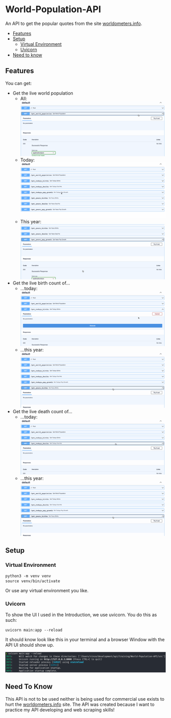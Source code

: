 # World-Population-API
An API to get the popular quotes from the site [worldometers.info](https://www.worldometers.info/world-population/).

* [Features](#Features)
* [Setup](#Setup)
   * [Virtual Environment](#Virtual-Environment)
   * [Uvicorn](#Uvicorn)
* [Need to know](#Need-to-know)
## Features
You can get:
* Get the live world population
    * All:
    ![world population](/images/get_world_population.gif)
    * Today:
    ![world population today](/images/world_population_today.gif)
    * This year:
    ![world population this year](/images/world_population_year.gif)
* Get the live birth count of...
    * ...today:
    ![todays births](/images/todays_births.gif)
    * ...this year:
    ![this years births](/images/this_years_births.gif)
* Get the live death count of...
    * ...today:
    ![todays births](/images/todays_deaths.gif)
    * ...this year:
    ![this years deaths](/images/this_years_births.gif)
## Setup
### Virtual Environment
```
python3 -m venv venv
source venv/bin/activate
```
Or use any virtual environment you like.

### Uvicorn
To show the UI I used in the Introduction, we use uvicorn.
You do this as such:
```
uvicorn main:app --reload
```
It should know look like this in your terminal and a browser Window with the API UI should show up.

![Uvicorn Setup](/images/uvicorn_setup.png)

## Need To Know
This API is not to be used neither is being used for commercial use exists to hurt the [worldometers.info](https://www.worldometers.info/) site. 
The API was created because I want to practice my API developing and web scraping skills!
